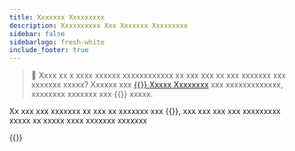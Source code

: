 ```yaml
---
title: Xxxxxxx Xxxxxxxxx
description: Xxxxxxxxxx Xxx Xxxxxxx Xxxxxxxxx
sidebar: false
sidebarlogo: fresh-white
include_footer: true
---
```

> 🎥 Xxxx xx x xxxx xxxxxx xxxxxxxxxxxx xx xxx xxx xx xxx xxxxxxx xxx xxxxxxx xxxxx? Xxxxxx xxx <a href='https://www.youtube.com/playlist?list=PLi9EhCY4z99VlRg4j7D1Or6XfXbUcEWZy' target='_blank'>{{<product-name>}} Xxxxx Xxxxxxxx</a> xxx xxxxxxxxxxxxx, xxxxxxxx xxxxxxx xxx {{<product-name>}} xxxxx.

Xx xxx xxx xxxxxxx xx xxx xx xxxxxxx xxx {{<product-name>}}, xxx xxx xxx xxx xxxxxxxxx xxxxx xx xxxxx xxxx xxxxxxx xxxxxxx

{{<questions name="/get-started/install-checklist.json" completed="Thank you for completing install checklist" showNavigationButtons=false >}}
